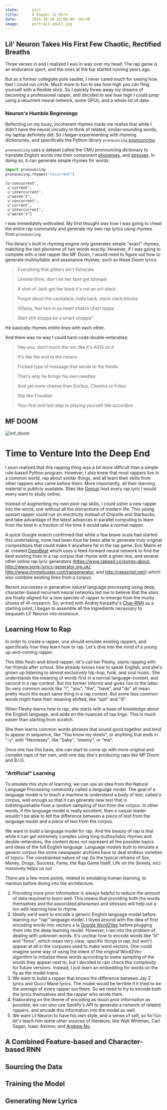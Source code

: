 ```yaml
---
state:      post
title:      A Rapper Is Born
date:       2016-10-10 12:00:00 -08:00
image:      portrait-small.jpg
---
```



## Lil' Neuron Takes His First Few Chaotic, Rectified Breaths

Three verses in and I realized I was in way over my head. The rap game is an endurance sport, and the ones at the top started running years ago.

<!more> But as a former collegiate pole vaulter, I never cared much for seeing how fast I could run circle. Much more to fun to see how high you can fling yourself with a flexible stick. So I quickly threw away my dreams of becoming a professional rapper, and decided to see how high I could jump using a recurrent neural network, some GPUs, and a whole lot of data.

### Neuron's Humble Beginnings

Reflecting on my lousy, incoherent rhymes made me realize that while I didn't have the neural circuitry to think of related, similar-sounding words, my laptop definitely did. So I began experimenting with rhyming dictionaries, and specifically the Python library ``pronouncing`` [pronouncing](https://pronouncing.readthedocs.io/en/latest/).

``pronouncing`` uses a dataset called the CMU pronouncing dictionary to translate English words into their component [phonemes](http://www.speech.cs.cmu.edu/cgi-bin/cmudict#phones), and [stresses](https://en.wikipedia.org/wiki/Stress_and_vowel_reduction_in_English). In doing so, it can generate simple rhymes for words.


```python
import pronouncing
pronouncing.rhymes("recurrent")
```




    [u'concurrent',
     u'current',
     u'intercurrent',
     u"weren't",
     u'concurrent',
     u'current',
     u'intercurrent',
     u"weren't"]



I was immediately enthralled. My first thought was how I was going to cheat the entire rap community and generate my own rap lyrics using rhymes from ``pronouncing``.

The library's built in rhyming engine only generates simple "exact" rhymes, matching the last phoneme of two words exactly. However, if I was going to compete with a real rapper like MF Doom, I would need to figure out how to generate multisyllabic and assonance rhymes, such as these Doom lyrics:

> Everything that glitters ain't fishscale
>
> Lemme think, don't let her faint get Ishmael
>
> A shot of Jack got her back it's not an act stack
>
> Forgot about the cackalack, holla back, clack clack blocka
>
> Villainy, feel him in ya heart chakra chart toppa
>
> Start shit stoppa be a smart shoppa"

He basically rhymes entire lines with each other.

And there was no way I could hard-code double-entendres:

> Hey you, don't touch the mic like it's AIDS on it
>
> It's like the end to the means
>
> Fucked type of message that sends to the fiends
>
> That's why he brings his own needles
>
> And get more cheese than Doritos, Cheetos or Fritos
>
> Slip like Freudian
>
> Your first and last step to playing yourself like accordion

## MF DOOM

![mf_doom](doom.jpg)

# Time to Venture Into the Deep End

I soon realized that this rapping thing was a bit more difficult than a simple rule-based Python program. However, I also knew that most rappers live in a common world, rap about similar things, and all learn their skills from other rappers who came before them. More importantly, all their learning material is publicly available. Sites like [Genius](https://rap.genius.com) host every rap lyric I would every want to study online.

Instead of augmenting my own poor rap skills, I could usher a new rapper into the world, one without all the distractions of modern life. This young upstart rapper could run on electricity instead of Chipotle and Starbucks, and take advantage of the latest advances in parallel computing to learn from the best in a fraction of the time it would take a normal rapper.

A quick Google search confirmed that while a few brave souls had started this undertaking, none had been thus far been able to generate truly original compositions that could make it anywhere far in the rap game. Eric Malmi et al. created [DeepBeat](https://arxiv.org/pdf/1505.04771v1.pdf) which uses a feed-forward neural network to find the best existing lines in a rap corpus that rhyme with a given line, and several other online rap lyric generators (https://www.rappad.co/songs-about, http://www.song-lyrics-generator.org.uk/, http://www.rhymebuster.com/rapgenerator, and http://rapscript.net/) which also combine existing lines from a corpus.

Recent successes in generative natural language processing using deep, character-based recurrent neural networks led me to believe that the stars are finally aligned for a new species of rapper to emerge from the murky shores of AI-research. So, armed with Andrej Karpathy's [Char-RNN](http://karpathy.github.io/2015/05/21/rnn-effectiveness/) as a starting point, I began to assemble all the ingredients necessary to bequeath Lil' Neuron into existence.

## Learning How to Rap

In order to create a rapper, one should emulate existing rappers, and specifically how they learn how to rap. Let's dive into the mind of a young up-and-coming rapper.

This little flesh-and-blood rapper, let's call her Fleshy, starts rapping with her friends after school. She already knows how to speak English, and she's grown up listening to almost exclusively hip-hop, funk, and soul music. She understands the meaning of words first in a normal language-context, and second in a rap-context. But the former informs and gives rise to the latter. So very common words like "I", "you", "the", "have", and "do" all mean pretty much the exact same thing in a rap context. But some less common words might have their meaning shifted, like "spit" and "ill".

When Fleshy learns how to rap, she starts with a base of knowledge about the English language, and adds on the nuances of rap lingo. This is much easier than starting from scratch.

She then learns common words phrases that sound good together and tend to appear in sequence, like "You know my steelo", or anything that ends in "-y" with "Hennesey", like "baby", "enemy", or "me".

Once she has this base, she can start to come up with more original and complex raps of her own, until one day she's producing raps like MF Doom and B.I.G.

### "Artificial" Learning

To emulate this style of learning, we can use an idea from the Natural Language Processing community called a *language model*. The goal of a language model is to teach a machine to understand a body of text, called a corpus, well enough so that it can generate new text that is indistinguishable from a random sampling of text from the corpus. In other words, if the language model is really excellent, then a casual reader wouldn't be able to tell the difference between a piece of text from the language model and a piece of text from the corpus.

We want to build a language model for rap. And the beauty of rap is that while it can get extremely complex using long multisyllabic rhymes and double-entendres, the content does not represent all the possible topics and ideas of the full English language. Language models built to emulate a generic corpus like some newspaper archives have to deal endless varieties of topics. The constrainted nature of rap (to the typical refrains of Sex, Money, Drugs, Success, Fame, the Rap Game Itself, Life on the Streets, etc) massively helps us out.

There are a few more points, related to emulating human learning, to mention before diving into the architecture.

   1. Providing more prior information is always helpful to reduce the amount of data required to learn well. This means that providing both the words themselves and the associated *phonemes* and stresses will help out a ton with learning how to rhyme.
   2. Ideally we'd want to encode a generic English language model before learning our "rap" language model. I toyed around with the idea of first encoding words into vectors a la [Google Word2Vec](https://www.tensorflow.org/versions/r0.11/tutorials/word2vec/index.html) before plugging them into the deep learning model. However, I ran into the problem of dealing with unknown words. It's unclear how to encode words like "lil" and "finna", which mean very clear, specific things in rap, but won't appear at all in the corpuses used to make word vectors. One could imagine some way of using the intent of the original Word2Vec algorithm to initialize these words according to some sampling of the words they appear next to, but I decided to rain check this complexity for future versions. Instead, I just learn an embedding for words on the fly as the model trains.
   3. We want to build a rapper that knows the difference between Jay Z lyrics and Gucci Mane lyrics. The model would be terrible if it tried to be the average of every rapper out there. So we need to try to encode both the lyrics themselves and the rapper who wrote them.
   4. Elaborating on the theme of encoding as much prior information as possible, we can also use Spotify's API to generate a network of related rappers, and encode this information into the model as well.
   5. We want Lil Neuron to have his own style, and a sense of self, so for fun let's teach him some other sources of literature, like Walt Whitman, Carl Sagan, Isaac Asimov, and [Andrew Ng](https://www.coursera.org/learn/machine-learning).

## A Combined Feature-based and Character-based RNN

## Sourcing the Data

## Training the Model

## Generating New Lyrics


```python

```
